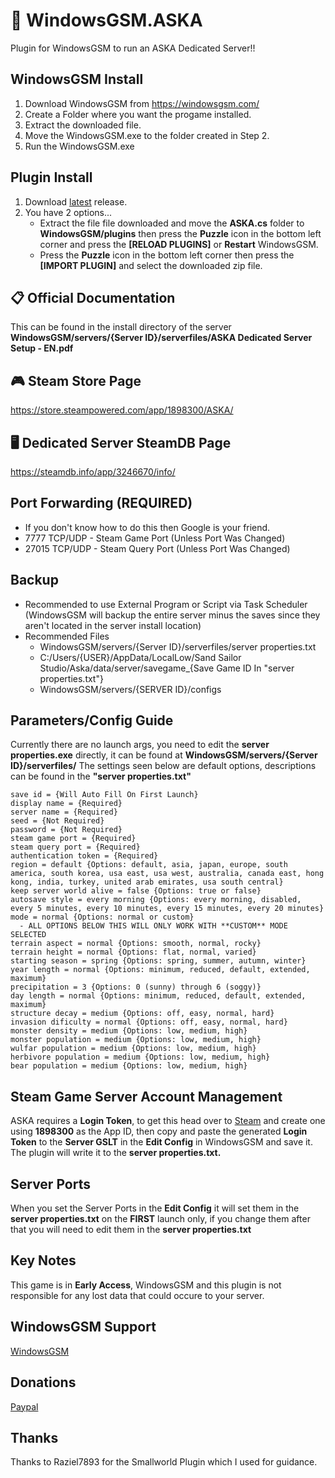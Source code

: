 # 🧩 WindowsGSM.ASKA
Plugin for WindowsGSM to run an ASKA Dedicated Server!!

## WindowsGSM Install

1. Download WindowsGSM from https://windowsgsm.com/
2. Create a Folder where you want the progame installed.
3. Extract the downloaded file.
4. Move the WindowsGSM.exe to the folder created in Step 2.
5. Run the WindowsGSM.exe

## Plugin Install

1. Download [latest](https://github.com/tadavispmd040507/WindowsGSM.ASKA/releases/download/v1.1/WindowsGSM.ASKA.7z) release.
2. You have 2 options...
    - Extract the file file downloaded and move the **ASKA.cs** folder to **WindowsGSM/plugins** then press the **Puzzle** icon in the bottom left corner and press the **[RELOAD PLUGINS]** or **Restart** WindowsGSM.
    - Press the **Puzzle** icon in the bottom left corner then press the **[IMPORT PLUGIN]** and select the downloaded zip file.

## 📋 Official Documentation

This can be found in the install directory of the server **WindowsGSM/servers/{Server ID}/serverfiles/ASKA Dedicated Server Setup - EN.pdf**

## 🎮 Steam Store Page

https://store.steampowered.com/app/1898300/ASKA/

## 🖥️ Dedicated Server SteamDB Page

https://steamdb.info/app/3246670/info/

## Port Forwarding (REQUIRED)

- If you don't know how to do this then Google is your friend.
- 7777 TCP/UDP - Steam Game Port (Unless Port Was Changed)
- 27015 TCP/UDP - Steam Query Port (Unless Port Was Changed)

## Backup

- Recommended to use External Program or Script via Task Scheduler (WindowsGSM will backup the entire server minus the saves since they aren't located in the server install location)
- Recommended Files
    - WindowsGSM/servers/{Server ID}/serverfiles/server properties.txt
    - C:/Users/{USER}/AppData/LocalLow/Sand Sailor Studio/Aska/data/server/savegame_{Save Game ID In "server properties.txt"}
    - WindowsGSM/servers/{SERVER ID}/configs

## Parameters/Config Guide

Currently there are no launch args, you need to edit the **server properties.exe** directly, it can be found at **WindowsGSM/servers/{Server ID}/serverfiles/** The settings seen below are default options, descriptions can be found in the **"server properties.txt"**
```
save id = {Will Auto Fill On First Launch}
display name = {Required}
server name = {Required}
seed = {Not Required}
password = {Not Required}
steam game port = {Required}
steam query port = {Required}
authentication token = {Required}
region = default {Options: default, asia, japan, europe, south america, south korea, usa east, usa west, australia, canada east, hong kong, india, turkey, united arab emirates, usa south central}
keep server world alive = false {Options: true or false}
autosave style = every morning {Options: every morning, disabled, every 5 minutes, every 10 minutes, every 15 minutes, every 20 minutes}
mode = normal {Options: normal or custom}
  - ALL OPTIONS BELOW THIS WILL ONLY WORK WITH **CUSTOM** MODE SELECTED
terrain aspect = normal {Options: smooth, normal, rocky}
terrain height = normal {Options: flat, normal, varied}
starting season = spring {Options: spring, summer, autumn, winter}
year length = normal {Options: minimum, reduced, default, extended, maximum}
precipitation = 3 {Options: 0 (sunny) through 6 (soggy)}
day length = normal {Options: minimum, reduced, default, extended, maximum}
structure decay = medium {Options: off, easy, normal, hard}
invasion dificulty = normal {Options: off, easy, normal, hard}
monster density = medium {Options: low, medium, high}
monster population = medium {Options: low, medium, high}
wulfar population = medium {Options: low, medium, high}
herbivore population = medium {Options: low, medium, high}
bear population = medium {Options: low, medium, high}
```

## Steam Game Server Account Management

ASKA requires a **Login Token**, to get this head over to [Steam](https://steamcommunity.com/dev/managegameservers) and create one using **1898300** as the App ID, then copy and paste the generated **Login Token** to the **Server GSLT** in the **Edit Config** in WindowsGSM and save it. The plugin will write it to the **server properties.txt.**

## Server Ports
When you set the Server Ports in the **Edit Config** it will set them in the **server properties.txt** on the **FIRST** launch only, if you change them after that you will need to edit them in the **server properties.txt**

## Key Notes

This game is in **Early Access**, WindowsGSM and this plugin is not responsible for any lost data that could occure to your server.

## WindowsGSM Support
[WindowsGSM](https://windowsgsm.com/discord)

## Donations

[Paypal](https://paypal.me/GDavis6899)

## Thanks

Thanks to Raziel7893 for the Smallworld Plugin which I used for guidance.